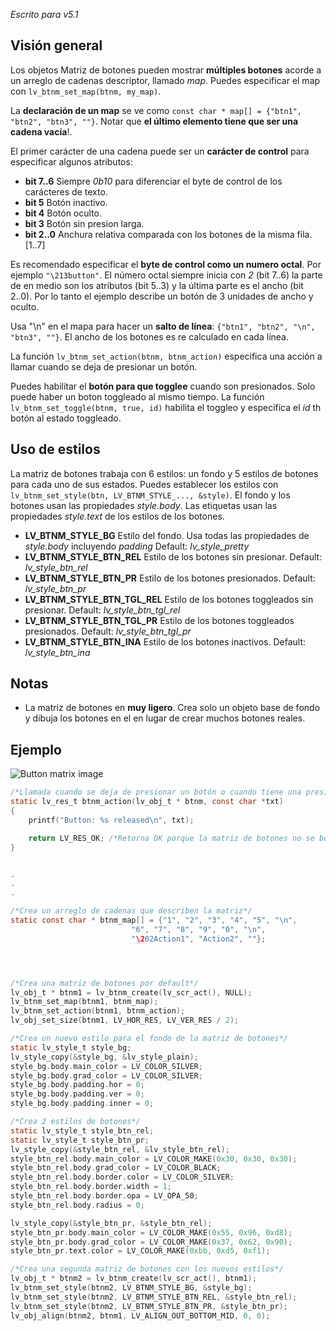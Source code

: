 _Escrito para v5.1_

## Visión general

Los objetos Matriz de botones pueden mostrar **múltiples botones** acorde a un arreglo de cadenas descriptor, llamado _map_. Puedes especificar el map con `lv_btnm_set_map(btnm, my_map)`.

La **declaración de un map** se ve como `const char * map[] = {"btn1", "btn2", "btn3", ""}`. Notar que **el último elemento tiene que ser una cadena vacía**!.

El primer carácter de una cadena puede ser un **carácter de control** para especificar algunos atributos:

- **bit 7..6** Siempre _0b10_ para diferenciar el byte de control de los carácteres de texto.
- **bit 5** Botón inactivo.
- **bit 4** Botón oculto.
- **bit 3** Botón sin presion larga.
- **bit 2..0** Anchura relativa comparada con los botones de la misma fila. [1..7]

Es recomendado especificar el **byte de control como un numero octal**. Por ejemplo `"\213button"`. El número octal siempre inicia con _2_ (bit 7..6) la parte de en medio son los atributos (bit 5..3) y la última parte es el ancho (bit 2..0). Por lo tanto el ejemplo describe un botón de 3 unidades de ancho y oculto.

Usa "\n" en el mapa para hacer un **salto de línea**: `{"btn1", "btn2", "\n", "btn3", ""}`. El ancho de los botones es re calculado en cada línea.

La función `lv_btnm_set_action(btnm, btnm_action)` especifica una acción a llamar cuando se deja de presionar un botón.

Puedes habilitar el **botón para que togglee** cuando son presionados. Solo puede haber un boton toggleado al mismo tiempo. La función `lv_btnm_set_toggle(btnm, true, id)` habilita el toggleo y especifica el _id_ th botón al estado toggleado.

## Uso de estilos

La matriz de botones trabaja con 6 estilos: un fondo y 5 estilos de botones para cada uno de sus estados.
Puedes establecer los estilos con `lv_btnm_set_style(btn, LV_BTNM_STYLE_..., &style)`. El fondo y los botones usan las propiedades _style.body_. Las etiquetas usan las propiedades _style.text_ de los estilos de los botones.

- **LV_BTNM_STYLE_BG** Estilo del fondo. Usa todas las propiedades de _style.body_ incluyendo _padding_ Default: _lv_style_pretty_
- **LV_BTNM_STYLE_BTN_REL** Estilo de los botones sin presionar. Default: _lv_style_btn_rel_
- **LV_BTNM_STYLE_BTN_PR** Estilo de los botones presionados. Default: _lv_style_btn_pr_
- **LV_BTNM_STYLE_BTN_TGL_REL** Estilo de los botones toggleados sin presionar. Default: _lv_style_btn_tgl_rel_
- **LV_BTNM_STYLE_BTN_TGL_PR** Estilo de los botones toggleados presionados. Default: _lv_style_btn_tgl_pr_
- **LV_BTNM_STYLE_BTN_INA** Estilo de los botones inactivos. Default: _lv_style_btn_ina_

## Notas

- La matriz de botones en **muy ligero**. Crea solo un objeto base de fondo y dibuja los botones en el en lugar de crear muchos botones reales.

## Ejemplo
![Button matrix image](http://docs.littlevgl.com/img/button-matrix-lv_btnm.png)
```c
/*Llamada cuando se deja de presionar un botón o cuando tiene una presion larga*/
static lv_res_t btnm_action(lv_obj_t * btnm, const char *txt)
{
    printf("Button: %s released\n", txt);

    return LV_RES_OK; /*Retorna OK porque la matriz de botones no se borro*/
}


.
.
.

/*Crea un arreglo de cadenas que describen la matriz*/
static const char * btnm_map[] = {"1", "2", "3", "4", "5", "\n",
                           "6", "7", "8", "9", "0", "\n",
                           "\202Action1", "Action2", ""};




/*Crea una matriz de botones por default*/
lv_obj_t * btnm1 = lv_btnm_create(lv_scr_act(), NULL);
lv_btnm_set_map(btnm1, btnm_map);
lv_btnm_set_action(btnm1, btnm_action);
lv_obj_set_size(btnm1, LV_HOR_RES, LV_VER_RES / 2);

/*Crea un nuevo estilo para el fondo de la matriz de botones*/
static lv_style_t style_bg;
lv_style_copy(&style_bg, &lv_style_plain);
style_bg.body.main_color = LV_COLOR_SILVER;
style_bg.body.grad_color = LV_COLOR_SILVER;
style_bg.body.padding.hor = 0;
style_bg.body.padding.ver = 0;
style_bg.body.padding.inner = 0;

/*Crea 2 estilos de botones*/
static lv_style_t style_btn_rel;
static lv_style_t style_btn_pr;
lv_style_copy(&style_btn_rel, &lv_style_btn_rel);
style_btn_rel.body.main_color = LV_COLOR_MAKE(0x30, 0x30, 0x30);
style_btn_rel.body.grad_color = LV_COLOR_BLACK;
style_btn_rel.body.border.color = LV_COLOR_SILVER;
style_btn_rel.body.border.width = 1;
style_btn_rel.body.border.opa = LV_OPA_50;
style_btn_rel.body.radius = 0;

lv_style_copy(&style_btn_pr, &style_btn_rel);
style_btn_pr.body.main_color = LV_COLOR_MAKE(0x55, 0x96, 0xd8);
style_btn_pr.body.grad_color = LV_COLOR_MAKE(0x37, 0x62, 0x90);
style_btn_pr.text.color = LV_COLOR_MAKE(0xbb, 0xd5, 0xf1);

/*Crea una segunda matriz de botones con los nuevos estilos*/
lv_obj_t * btnm2 = lv_btnm_create(lv_scr_act(), btnm1);
lv_btnm_set_style(btnm2, LV_BTNM_STYLE_BG, &style_bg);
lv_btnm_set_style(btnm2, LV_BTNM_STYLE_BTN_REL, &style_btn_rel);
lv_btnm_set_style(btnm2, LV_BTNM_STYLE_BTN_PR, &style_btn_pr);
lv_obj_align(btnm2, btnm1, LV_ALIGN_OUT_BOTTOM_MID, 0, 0);
```
